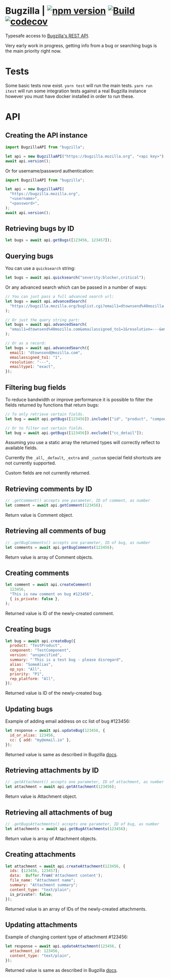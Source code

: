 # Bugzilla | [![npm version](https://badgen.net/npm/v/bugzilla)](https://www.npmjs.com/package/bugzilla) [![Build](https://github.com/redhat-plumbers-in-action/bugzilla/actions/workflows/build.yml/badge.svg)](https://github.com/redhat-plumbers-in-action/bugzilla/actions/workflows/build.yml) [![codecov](https://codecov.io/gh/redhat-plumbers-in-action/bugzilla/branch/main/graph/badge.svg)](https://codecov.io/gh/redhat-plumbers-in-action/bugzilla)

Typesafe access to [Bugzilla's REST API](https://bugzilla.readthedocs.io/en/latest/api/index.html).

Very early work in progress, getting info from a bug or searching bugs is the main priority right
now.

# Tests

Some basic tests now exist. `yarn test` will run the main tests. `yarn run itest` will run some
integration tests against a real Bugzilla instance however you must have docker installed
in order to run these.

# API

## Creating the API instance

```javascript
import BugzillaAPI from "bugzilla";

let api = new BugzillaAPI("https://bugzilla.mozilla.org", "<api key>");
await api.version();
```

Or for username/password authentication:

```javascript
import BugzillaAPI from "bugzilla";

let api = new BugzillaAPI(
  "https://bugzilla.mozilla.org",
  "<username>",
  "<password>",
);
await api.version();
```

## Retrieving bugs by ID

```javascript
let bugs = await api.getBugs([123456, 123457]);
```

## Querying bugs

You can use a `quicksearch` string:

```javascript
let bugs = await api.quicksearch("severity:blocker,critical");
```

Or any advanced search which can be passed in a number of ways:

```javascript
// You can just pass a full advanced search url:
let bugs = await api.advancedSearch(
  "https://bugzilla.mozilla.org/buglist.cgi?email1=dtownsend%40mozilla.com&emailassigned_to1=1&resolution=---&emailtype1=exact&list_id=15603348",
);

// Or just the query string part:
let bugs = await api.advancedSearch(
  "email1=dtownsend%40mozilla.com&emailassigned_to1=1&resolution=---&emailtype1=exact&list_id=15603348",
);

// Or as a record:
let bugs = await api.advancedSearch({
  email1: "dtownsend@mozilla.com",
  emailassigned_to1: "1",
  resolution: "---",
  emailtype1: "exact",
});
```

## Filtering bug fields

To reduce bandwidth or improve performance it is possible to filter the fields returned by functions
that return bugs:

```javascript
// To only retrieve certain fields.
let bug = await api.getBugs([123456]).include(["id", "product", "component"]);

// Or to filter out certain fields.
let bug = await api.getBugs([123456]).exclude(["cc_detail"]);
```

Assuming you use a static array the returned types will correctly reflect to available fields.

Currently the `_all`, `_default`, `_extra` and `_custom` special field shortcuts are not currently
supported.

Custom fields are not currently returned.

## Retrieving comments by ID

```javascript
// .getComment() accepts one parameter, ID of comment, as number
let comment = await api.getComment(123456);
```

Return value is Comment object.

## Retrieving all comments of bug

```javascript
// .getBugComments() accepts one parameter, ID of bug, as number
let comments = await api.getBugComments(123456);
```

Return value is array of Comment objects.

## Creating comments

```javascript
let comment = await api.createComment(
  123456,
  "This is new comment on bug #123456",
  { is_private: false },
);
```

Returned value is ID of the newly-created comment.

## Creating bugs

```javascript
let bug = await api.createBug({
  product: "TestProduct",
  component: "TestComponent",
  version: "unspecified",
  summary: "'This is a test bug - please disregard",
  alias: "SomeAlias",
  op_sys: "All",
  priority: "P1",
  rep_platform: "All",
});
```

Returned value is ID of the newly-created bug.

## Updating bugs

Example of adding email address on cc list of bug #123456:

```javascript
let response = await api.updateBug(123456, {
  id_or_alias: 123456,
  cc: { add: "my@email.io" },
});
```

Returned value is same as described in Bugzilla [docs](https://bugzilla.readthedocs.io/en/latest/api/core/v1/bug.html#update-bug).

## Retrieving attachments by ID

```javascript
// .getAttachment() accepts one parameter, ID of attachment, as number
let attachment = await api.getAttachment(123456);
```

Return value is Attachment object.

## Retrieving all attachments of bug

```javascript
// .getBugsAttachments() accepts one parameter, ID of bug, as number
let attachments = await api.getBugAttachments(123456);
```

Return value is array of Attachment objects.

## Creating attachments

```javascript
let attachment = await api.createAttachment(123456, {
  ids: [123456, 123457];
  data:  Buffer.from('Attachment content');
  file_name: "Attachment name";
  summary: "Attachment summary";
  content_type: "text/plain";
  is_private?: false;
});
```

Returned value is an array of IDs of the newly-created attachments.

## Updating attachments

Example of changing content type of attachment #123456:

```javascript
let response = await api.updateAttachment(123456, {
  attachment_id: 123456,
  content_type: "text/plain",
});
```

Returned value is same as described in Bugzilla [docs](https://bugzilla.readthedocs.io/en/latest/api/core/v1/attachment.html#update-attachment).
